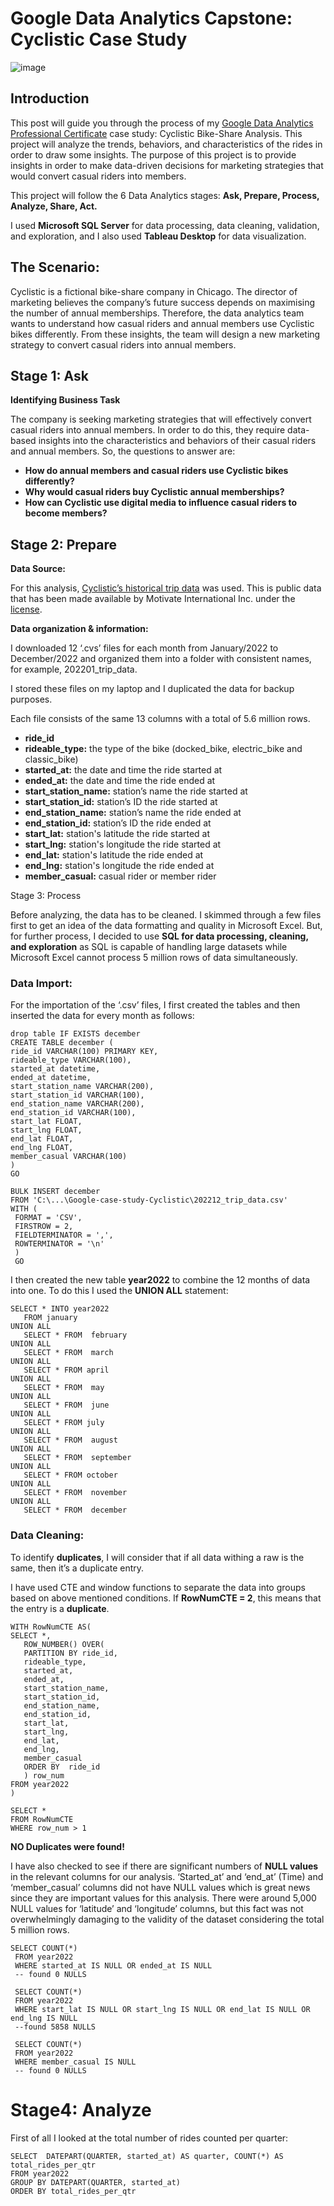 # Google Data Analytics Capstone: Cyclistic Case Study

![image](https://user-images.githubusercontent.com/67650188/212098412-e3466184-c108-42bd-9e64-e35f88fe8724.png)

## Introduction
This post will guide you through the process of my [Google Data Analytics Professional Certificate](https://www.coursera.org/professional-certificates/google-data-analytics) case study: Cyclistic Bike-Share Analysis. This project will analyze the trends, behaviors, and characteristics of the rides in order to draw some insights. The purpose of this project is to provide insights in order to make data-driven decisions for marketing strategies that would convert casual riders into members. 

This project will follow the 6 Data Analytics stages: **Ask, Prepare, Process, Analyze, Share, Act.**

I used **Microsoft SQL Server** for data processing, data cleaning, validation, and exploration, and I also used **Tableau Desktop** for data visualization.

## The Scenario:

Cyclistic is a fictional bike-share company in Chicago. The director of marketing believes the company’s future success depends on maximising the number of annual memberships. Therefore, the data analytics team wants to understand how casual riders and annual members use Cyclistic bikes differently. From these insights, the team will design a new marketing strategy to convert casual riders into annual members.

## Stage 1: Ask
**Identifying Business Task**

The company is seeking marketing strategies that will effectively convert casual riders into annual members. In order to do this, they require data-based insights into the characteristics and behaviors of their casual riders and annual members. So, the questions to answer are:

- **How do annual members and casual riders use Cyclistic bikes differently?**
- **Why would casual riders buy Cyclistic annual memberships?**
- **How can Cyclistic use digital media to influence casual riders to become members?**

## Stage 2: Prepare
**Data Source:**

For this analysis, [Cyclistic’s historical trip data](https://divvy-tripdata.s3.amazonaws.com/index.html) was used. This is public data that has been made available by Motivate International Inc. under the [license](https://ride.divvybikes.com/data-license-agreement).

**Data organization & information:**

I downloaded 12 ‘.cvs’ files for each month from January/2022 to December/2022 and organized them into a folder with consistent names, for example, 202201_trip_data.

I stored these files on my laptop and I duplicated the data for backup purposes.

Each file consists of the same 13 columns with a total of 5.6 million rows.

- **ride_id**
- **rideable_type:** the type of the bike (docked_bike, electric_bike and classic_bike)
- **started_at:** the date and time the ride started at
- **ended_at:** the date and time the ride ended at
- **start_station_name:** station’s name the ride started at
- **start_station_id:** station’s ID the ride started at
- **end_station_name:** station’s name the ride ended at
- **end_station_id:** station’s ID the ride ended at
- **start_lat:** station's latitude the ride started at
- **start_lng:** station's longitude the ride started at
- **end_lat:** station's latitude the ride ended at
- **end_lng:** station's longitude the ride ended at
- **member_casual:** casual rider or member rider

Stage 3: Process

Before analyzing, the data has to be cleaned. I skimmed through a few files first to get an idea of the data formatting and quality in Microsoft Excel. But, for further process, I decided to use **SQL for data processing, cleaning, and exploration** as SQL is capable of handling large datasets while Microsoft Excel cannot process 5 million rows of data simultaneously.

### Data Import:

For the importation of the ‘.csv’ files, I first created the tables and then inserted the data for every month as follows:
```
drop table IF EXISTS december
CREATE TABLE december (
ride_id VARCHAR(100) PRIMARY KEY,
rideable_type VARCHAR(100),
started_at datetime,
ended_at datetime,
start_station_name VARCHAR(200),
start_station_id VARCHAR(100),
end_station_name VARCHAR(200),
end_station_id VARCHAR(100),
start_lat FLOAT,
start_lng FLOAT,
end_lat FLOAT,
end_lng FLOAT,
member_casual VARCHAR(100)
)
GO

BULK INSERT december
FROM 'C:\...\Google-case-study-Cyclistic\202212_trip_data.csv'
WITH (
 FORMAT = 'CSV',
 FIRSTROW = 2,
 FIELDTERMINATOR = ',',
 ROWTERMINATOR = '\n'
 )
 GO
 ```
 
 I then created the new table **year2022** to combine the 12 months of data into one. To do this I used the **UNION ALL** statement:
 ```
SELECT * INTO year2022
	FROM january
UNION ALL
	SELECT * FROM  february
UNION ALL
	SELECT * FROM  march
UNION ALL 
	SELECT * FROM april
UNION ALL
	SELECT * FROM  may
UNION ALL
	SELECT * FROM  june
UNION ALL 
	SELECT * FROM july
UNION ALL
	SELECT * FROM  august
UNION ALL
	SELECT * FROM  september
UNION ALL 
	SELECT * FROM october
UNION ALL
	SELECT * FROM  november
UNION ALL
	SELECT * FROM  december
 ```

### Data Cleaning:
To identify **duplicates**, I will consider that if all data withing a raw is the same, then it’s a duplicate entry.

I have used CTE and window functions to separate the data into groups based on above mentioned conditions.
If **RowNumCTE = 2**, this means that the entry is a **duplicate**.
 ```
WITH RowNumCTE AS(
SELECT *,
	ROW_NUMBER() OVER(
	PARTITION BY ride_id,
	rideable_type,
	started_at,
	ended_at,
	start_station_name,
	start_station_id,
	end_station_name,
	end_station_id,
	start_lat,
	start_lng,
	end_lat,
	end_lng,
	member_casual
	ORDER BY  ride_id
	) row_num
FROM year2022
)

SELECT *
FROM RowNumCTE
WHERE row_num > 1
 ```
**NO Duplicates were found!**

I have also checked to see if there are significant numbers of **NULL values** in the relevant columns for our analysis. ‘Started_at’ and ‘end_at’ (Time) and ‘member_casual’ columns did not have NULL values which is great news since they are important values for this analysis. There were around 5,000 NULL values for ‘latitude’ and ‘longitude’ columns, but this fact was not overwhelmingly damaging to the validity of the dataset considering the total 5 million rows.

 ```
 SELECT COUNT(*)
  FROM year2022
  WHERE started_at IS NULL OR ended_at IS NULL
  -- found 0 NULLS

  SELECT COUNT(*)
  FROM year2022
  WHERE start_lat IS NULL OR start_lng IS NULL OR end_lat IS NULL OR end_lng IS NULL
  --found 5858 NULLS

  SELECT COUNT(*)
  FROM year2022
  WHERE member_casual IS NULL
  -- found 0 NULLS
 ```

# Stage4: Analyze

First of all I looked at the total number of rides counted per quarter:

```
SELECT  DATEPART(QUARTER, started_at) AS quarter, COUNT(*) AS total_rides_per_qtr
FROM year2022
GROUP BY DATEPART(QUARTER, started_at)
ORDER BY total_rides_per_qtr
 ```
